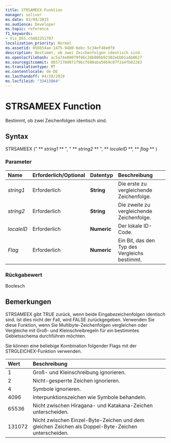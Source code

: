 ```yaml
---
title: STRSAMEEX-Funktion
manager: soliver
ms.date: 03/09/2015
ms.audience: Developer
ms.topic: reference
f1_keywords:
- Vis_DSS.chm82251787
localization_priority: Normal
ms.assetid: 056b54ae-1475-9480-6ebc-5c34ef48e0f8
description: Bestimmt, ob zwei Zeichenfolgen identisch sind.
ms.openlocfilehash: ac5a74e08079f86c28b086b92302ebb01a4b0627
ms.sourcegitcommit: 8657170d071f9bcf680aba50b9c07f2a4fb82283
ms.translationtype: MT
ms.contentlocale: de-DE
ms.lasthandoff: 04/28/2019
ms.locfileid: "33413864"
---
```

# <a name="strsameex-function"></a>STRSAMEEX Function

Bestimmt, ob zwei Zeichenfolgen identisch sind.
  
## <a name="syntax"></a>Syntax

STRSAMEEX (" ** *string1* ** ", " ** *string2* ** ", ** *localeID* **, ** *flag* ** ) 
  
### <a name="parameters"></a>Parameter

|**Name**|**Erforderlich/Optional**|**Datentyp**|**Beschreibung**|
|:-----|:-----|:-----|:-----|
| _string1_ <br/> |Erforderlich  <br/> |**String** <br/> |Die erste zu vergleichende Zeichenfolge.  <br/> |
| _string2_ <br/> |Erforderlich  <br/> |**String** <br/> | Die zweite zu vergleichende Zeichenfolge.  <br/> |
| _localeID_ <br/> |Erforderlich  <br/> |**Numeric** <br/> |Der lokale ID-Code.  <br/> |
| _Flag_ <br/> |Erforderlich  <br/> |**Numeric** <br/> | Ein Bit, das den Typ des Vergleichs bestimmt.  <br/> |
   
### <a name="return-value"></a>Rückgabewert

Boolesch
  
## <a name="remarks"></a>Bemerkungen

STRSAMEEX gibt TRUE zurück, wenn beide Eingabezeichenfolgen identisch sind. Ist dies nicht der Fall, wird FALSE zurückgegeben. Verwenden Sie diese Funktion, wenn Sie Multibyte-Zeichenfolgen vergleichen oder Vergleiche mit Groß- und Kleinschreibregeln für ein bestimmtes Gebietsschema durchführen möchten.
			

  
Sie können eine beliebige Kombination folgender Flags mit der STRGLEICHEX-Funktion verwenden.
  
|**Wert**|**Beschreibung**|
|:-----|:-----|
|1  <br/> |Groß- und Kleinschreibung ignorieren.  <br/> |
|2  <br/> |Nicht-gesperrte Zeichen ignorieren.  <br/> |
|4   <br/> |Symbole ignorieren.  <br/> |
|4096  <br/> |Interpunktionszeichen wie Symbole behandeln.  <br/> |
|65536  <br/> |Nicht zwischen Hiragana- und Katakana-Zeichen unterscheiden.  <br/> |
|131072  <br/> |Nicht zwischen Einzel-Byte-Zeichen und dem gleichen Zeichen als Doppel-Byte-Zeichen unterscheiden.  <br/> |
   

